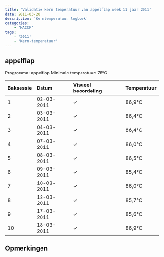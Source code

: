 ```yaml
---
title: 'Validatie kern temperatuur van appelflap week 11 jaar 2011'
date: 2011-03-20
description: 'Kerntemperatuur logboek'
categories:
    - 'HACCP'
tags:
    - '2011'
    - 'Kern-temperatuur'
---
```


## appelflap

Programma: appelflap
Minimale temperatuur: 75°C

| Baksessie | Datum | Visueel beoordeling | Temperatuur |
|:---|:---|:---|:---|
| 1 | 02-03-2011 | &check; | 86,9°C |
| 2 | 03-03-2011 | &check; | 86,4°C |
| 3 | 04-03-2011 | &check; | 86,4°C |
| 4 | 07-03-2011 | &check; | 86,0°C |
| 5 | 08-03-2011 | &check; | 86,5°C |
| 6 | 09-03-2011 | &check; | 85,4°C |
| 7 | 10-03-2011 | &check; | 86,0°C |
| 8 | 12-03-2011 | &check; | 85,7°C |
| 9 | 17-03-2011 | &check; | 85,6°C |
| 10 | 18-03-2011 | &check; | 86,9°C |

## Opmerkingen


